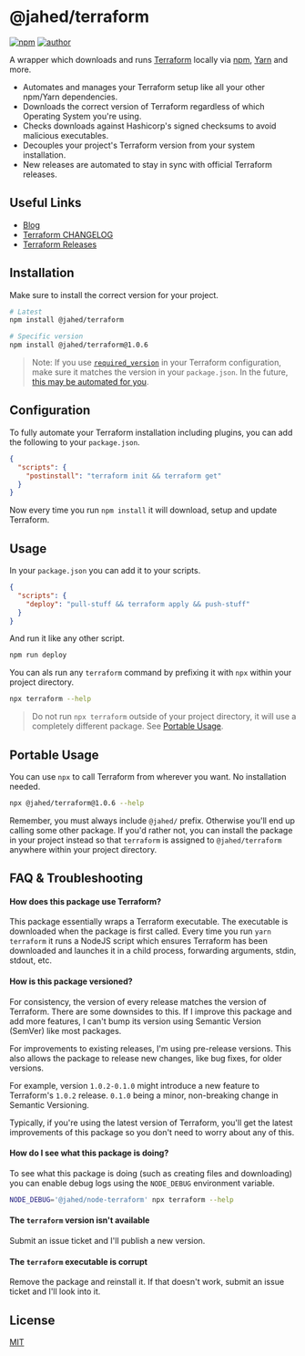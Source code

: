 # @jahed/terraform

[![npm](https://img.shields.io/npm/v/@jahed/terraform.svg)](https://www.npmjs.com/package/@jahed/terraform)
[![author](https://img.shields.io/badge/author-jahed-%23007fff)](https://jahed.dev/)

A wrapper which downloads and runs [Terraform](https://www.terraform.io/) 
locally via [npm](https://www.npmjs.com/), [Yarn](https://yarnpkg.com/en/) and
more.

- Automates and manages your Terraform setup like all your other npm/Yarn dependencies.
- Downloads the correct version of Terraform regardless of which Operating System you're using.
- Checks downloads against Hashicorp's signed checksums to avoid malicious executables.
- Decouples your project's Terraform version from your system installation.
- New releases are automated to stay in sync with official Terraform releases.

## Useful Links

- [Blog](https://jahed.dev/tags/node-terraform/)
- [Terraform CHANGELOG](https://github.com/hashicorp/terraform/blob/master/CHANGELOG.md)
- [Terraform Releases](https://releases.hashicorp.com/terraform/)

## Installation

Make sure to install the correct version for your project.

```sh
# Latest
npm install @jahed/terraform

# Specific version
npm install @jahed/terraform@1.0.6
```

> Note: If you use [`required_version`](https://www.terraform.io/docs/configuration/terraform.html#specifying-a-required-terraform-version)
> in your Terraform configuration, make sure it matches the version in your `package.json`.
> In the future, [this may be automated for you](https://github.com/jahed/node-terraform/issues/9).

## Configuration

To fully automate your Terraform installation including plugins, you can add the
following to your `package.json`.

```json
{
  "scripts": {
    "postinstall": "terraform init && terraform get"
  }
}
```

Now every time you run `npm install` it will download, setup and update
Terraform.

## Usage

In your `package.json` you can add it to your scripts.

```json
{
  "scripts": {
    "deploy": "pull-stuff && terraform apply && push-stuff"
  }
}
```

And run it like any other script.

```sh
npm run deploy
```

You can als run any `terraform` command by prefixing it with `npx` within your
project directory.

```sh
npx terraform --help
```

> Do not run `npx terraform` outside of your project directory, it will use a
> completely different package. See [Portable Usage](#portable-usage).

## Portable Usage

You can use `npx` to call Terraform from wherever you want. No installation
needed.

```sh
npx @jahed/terraform@1.0.6 --help
```

Remember, you must always include `@jahed/` prefix. Otherwise you'll end up
calling some other package. If you'd rather not, you can install the package in
your project instead so that `terraform` is assigned to `@jahed/terraform`
anywhere within your project directory.

## FAQ & Troubleshooting

#### How does this package use Terraform?

This package essentially wraps a Terraform executable. The executable is
downloaded when the package is first called. Every time you run
`yarn terraform` it runs a NodeJS script which ensures Terraform has been
downloaded and launches it in a child process, forwarding arguments, stdin,
stdout, etc.

#### How is this package versioned?

For consistency, the version of every release matches the version of Terraform.
There are some downsides to this. If I improve this package and add more
features, I can't bump its version using Semantic Version (SemVer) like
most packages.

For improvements to existing releases, I'm using pre-release versions. This also
allows the package to release new changes, like bug fixes, for older versions.

For example, version `1.0.2-0.1.0` might introduce a new feature to
Terraform's `1.0.2` release. `0.1.0` being a minor, non-breaking change in
Semantic Versioning.

Typically, if you're using the latest version of Terraform, you'll get the
latest improvements of this package so you don't need to worry about any of
this.

#### How do I see what this package is doing?

To see what this package is doing (such as creating files and downloading) you
can enable debug logs using the `NODE_DEBUG` environment variable.

```sh
NODE_DEBUG='@jahed/node-terraform' npx terraform --help
```

#### The `terraform` version isn't available

Submit an issue ticket and I'll publish a new version.

#### The `terraform` executable is corrupt

Remove the package and reinstall it. If that doesn't work, submit an issue
ticket and I'll look into it.

## License

[MIT](./LICENSE)
